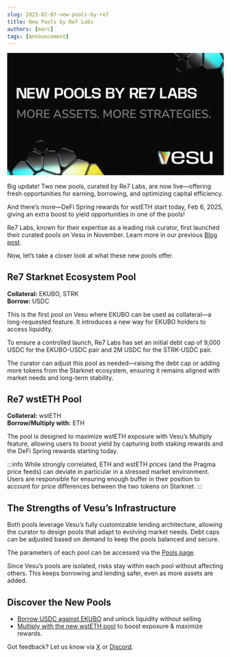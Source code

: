```yaml
---
slug: 2025-02-07-new-pools-by-re7
title: New Pools by Re7 Labs
authors: [marc]
tags: [Announcement]
---
```


![New Pools by Re7 Labs](re7-new-pools-blog.png)

Big update! Two new pools, curated by Re7 Labs, are now live—offering fresh opportunities for earning, borrowing, and optimizing capital efficiency. 

And there’s more—DeFi Spring rewards for wstETH start today, Feb 6, 2025, giving an extra boost to yield opportunities in one of the pools!

Re7 Labs, known for their expertise as a leading risk curator, first launched their curated pools on Vesu in November. Learn more in our previous [Blog post](/blog/2024-11-27-welcome-re7/). 

Now, let’s take a closer look at what these new pools offer.

## Re7 Starknet Ecosystem Pool
**Collateral:** EKUBO, STRK  
**Borrow:** USDC

This is the first pool on Vesu where EKUBO can be used as collateral—a long-requested feature. It introduces a new way for EKUBO holders to access liquidity.

To ensure a controlled launch, Re7 Labs has set an initial debt cap of 9,000 USDC for the EKUBO-USDC pair and 2M USDC for the STRK-USDC pair.

The curator can adjust this pool as needed—raising the debt cap or adding more tokens from the Starknet ecosystem, ensuring it remains aligned with market needs and long-term stability.

## Re7 wstETH Pool
**Collateral:** wstETH  
**Borrow/Multiply with:** ETH

The pool is designed to maximize wstETH exposure with Vesu’s Multiply feature, allowing users to boost yield by capturing both staking rewards and the DeFi Spring rewards starting today.

:::info 
While strongly correlated, ETH and wstETH prices (and the Pragma price feeds) can deviate in particular in a stressed market environment. Users are responsible for ensuring enough buffer in their position to account for price differences between the two tokens on Starknet.
:::

## The Strengths of Vesu’s Infrastructure

Both pools leverage Vesu’s fully customizable lending architecture, allowing the curator to design pools that adapt to evolving market needs. Debt caps can be adjusted based on demand to keep the pools balanced and secure.

The parameters of each pool can be accessed via the [Pools page](https://vesu.xyz/pools).

Since Vesu’s pools are isolated, risks stay within each pool without affecting others. This keeps borrowing and lending safer, even as more assets are added.


## Discover the New Pools
- [Borrow USDC against EKUBO](https://vesu.xyz/borrow?form=true&poolId=3163948199181372152800322058764275087686[…]075afe6402ad5a5c20dd25e10ec3b3986acaa647b77e4ae24b0cbc9a54a27a87) and unlock liquidity without selling.
- [Multiply with the new wstETH pool](https://vesu.xyz/multiply?poolId=253524361524932822106062226847972881468017513826[…]049d36570d4e46f48e99674bd3fcc84644ddd6b96f7c741b1562b82f9e004dc7) to boost exposure & maximize rewards.

Got feedback? Let us know via [X](https://x.com/vesuxyz) or [Discord](https://discord.gg/kef7VwmG).
